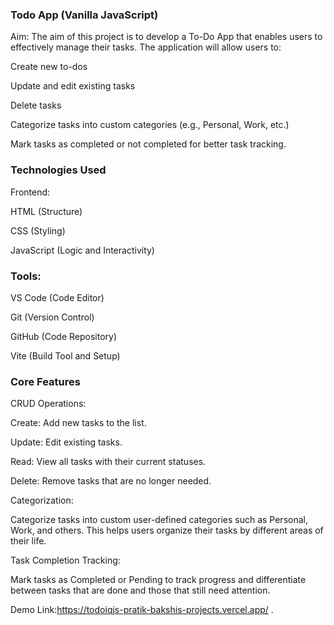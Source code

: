 ### Todo App (Vanilla JavaScript)

Aim:
The aim of this project is to develop a To-Do App that enables users to effectively manage their tasks. The application will allow users to:

Create new to-dos

Update and edit existing tasks

Delete tasks

Categorize tasks into custom categories (e.g., Personal, Work, etc.)

Mark tasks as completed or not completed for better task tracking.

### Technologies Used

Frontend:

HTML (Structure)

CSS (Styling)

JavaScript (Logic and Interactivity)

### Tools:

VS Code (Code Editor)

Git (Version Control)

GitHub (Code Repository)

Vite (Build Tool and Setup)

### Core Features

CRUD Operations:

Create: Add new tasks to the list.

Update: Edit existing tasks.

Read: View all tasks with their current statuses.

Delete: Remove tasks that are no longer needed.

Categorization:

Categorize tasks into custom user-defined categories such as Personal, Work, and others. This helps users organize their tasks by different areas of their life.

Task Completion Tracking:

Mark tasks as Completed or Pending to track progress and differentiate between tasks that are done and those that still need attention.

Demo Link:https://todoiqjs-pratik-bakshis-projects.vercel.app/ .
